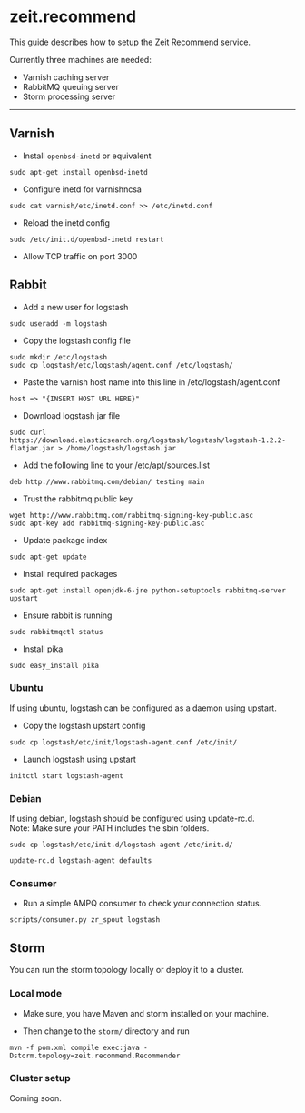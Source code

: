 # zeit.recommend

This guide describes how to setup the Zeit Recommend service.

Currently three machines are needed:

* Varnish caching server
* RabbitMQ queuing server
* Storm processing server

-------------------------------------------------------------------------------

## Varnish

* Install `openbsd-inetd` or equivalent

```shell
sudo apt-get install openbsd-inetd
```

* Configure inetd for varnishncsa

```shell
sudo cat varnish/etc/inetd.conf >> /etc/inetd.conf
```

* Reload the inetd config

```shell
sudo /etc/init.d/openbsd-inetd restart
```

* Allow TCP traffic on port 3000

## Rabbit

* Add a new user for logstash

```shell
sudo useradd -m logstash
```

* Copy the logstash config file

```shell
sudo mkdir /etc/logstash
sudo cp logstash/etc/logstash/agent.conf /etc/logstash/
```

* Paste the varnish host name into this line in /etc/logstash/agent.conf

```shell
host => "{INSERT HOST URL HERE}"
```

* Download logstash jar file

```shell
sudo curl https://download.elasticsearch.org/logstash/logstash/logstash-1.2.2-flatjar.jar > /home/logstash/logstash.jar
```

* Add the following line to your /etc/apt/sources.list

```shell
deb http://www.rabbitmq.com/debian/ testing main
```

* Trust the rabbitmq public key

```shell
wget http://www.rabbitmq.com/rabbitmq-signing-key-public.asc
sudo apt-key add rabbitmq-signing-key-public.asc
```

* Update package index

```shell
sudo apt-get update
```

* Install required packages

```shell
sudo apt-get install openjdk-6-jre python-setuptools rabbitmq-server upstart
```

* Ensure rabbit is running

```shell
sudo rabbitmqctl status
```

* Install pika

```shell
sudo easy_install pika
```

### Ubuntu

If using ubuntu, logstash can be configured as a daemon using upstart.

* Copy the logstash upstart config

```shell
sudo cp logstash/etc/init/logstash-agent.conf /etc/init/
```

* Launch logstash using upstart

```shell
initctl start logstash-agent
```

### Debian

If using debian, logstash should be configured using update-rc.d.    
Note: Make sure your PATH includes the sbin folders.

```shell
sudo cp logstash/etc/init.d/logstash-agent /etc/init.d/
```

```shell
update-rc.d logstash-agent defaults
```

### Consumer

* Run a simple AMPQ consumer to check your connection status.

```shell
scripts/consumer.py zr_spout logstash
```

## Storm

You can run the storm topology locally or deploy it to a cluster.

### Local mode

* Make sure, you have Maven and storm installed on your machine.

* Then change to the `storm/` directory and run

```shell
mvn -f pom.xml compile exec:java -Dstorm.topology=zeit.recommend.Recommender
```

### Cluster setup

Coming soon.
